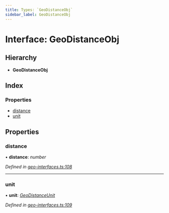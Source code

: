 ```yaml
---
title: Types: `GeoDistanceObj`
sidebar_label: GeoDistanceObj
---
```


# Interface: GeoDistanceObj

## Hierarchy

* **GeoDistanceObj**

## Index

### Properties

* [distance](geodistanceobj.md#distance)
* [unit](geodistanceobj.md#unit)

## Properties

###  distance

• **distance**: *number*

*Defined in [geo-interfaces.ts:108](https://github.com/terascope/teraslice/blob/f95bb5556/packages/types/src/geo-interfaces.ts#L108)*

___

###  unit

• **unit**: *[GeoDistanceUnit](../overview.md#geodistanceunit)*

*Defined in [geo-interfaces.ts:109](https://github.com/terascope/teraslice/blob/f95bb5556/packages/types/src/geo-interfaces.ts#L109)*
